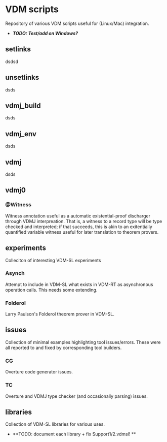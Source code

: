 # VDM scripts
Repository of various VDM scripts useful for (Linux/Mac) integration.

* _**TODO: Test/add on Windows?**_

## setlinks
dsdsd

## unsetlinks
dsds

## vdmj_build
dsds

## vdmj_env
dsds

## vdmj
dsds

## vdmj0
### @Witness
Witness annotation useful as a automatic existential-proof discharger through VDMJ interpreation. That is, a witness to a record type will be type checked and interpreted; if that succeeds, this is akin to an exitentially quantified variable witness useful for later translation to theorem provers. 
 
## experiments
Colleciton of interesting VDM-SL experiments

### Asynch
Attempt to include in VDM-SL what exists in VDM-RT as asynchronous operation calls. This needs some extending.

### Folderol
Larry Paulson's Folderol theorem prover in VDM-SL.

## issues 
Collection of minimal examples highlighting tool issues/errors. These were all reported to and fixed by corresponding tool builders.

### CG
Overture code generator issues. 

### TC
Overture and VDMJ type checker (and occasionally parsing) issues.

## libraries 
Collection of VDM-SL libraries for various uses. 

* **TODO: document each library + fix Support1/2.vdmsl! **
